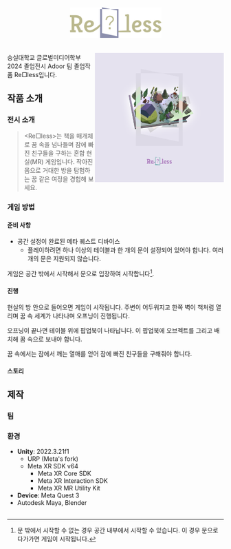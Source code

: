 # <p align="center"><img alt="logo of reless" src="resource/logo/reless_logo_yb.svg" width=213px> </p>

<img align="right" width="300" src="resource/spofeed_variation1.png">
숭실대학교 글로벌미디어학부 2024 졸업전시 Adoor 팀 졸업작품 Re□less입니다.

## 작품 소개

### 전시 소개

> <Re□less>는 책을 매개체로 꿈 속을 넘나들며 잠에 빠진 친구들을 구하는 혼합 현실(MR) 게임입니다. 작아진 몸으로 거대한 방을 탐험하는 꿈 같은 여정을 경험해 보세요.

### 게임 방법

#### 준비 사항

- 공간 설정이 완료된 메타 퀘스트 디바이스
  - 플레이하려면 하나 이상의 테이블과 한 개의 문이 설정되어 있어야 합니다. 여러 개의 문은 지원되지 않습니다.

게임은 공간 밖에서 시작해서 문으로 입장하여 시작합니다[^1].
[^1]: 문 밖에서 시작할 수 없는 경우 공간 내부에서 시작할 수 있습니다. 이 경우 문으로 다가가면 게임이 시작됩니다.

#### 진행

현실의 방 안으로 들어오면 게임이 시작됩니다. 주변이 어두워지고 한쪽 벽이 책처럼 열리며 꿈 속 세계가 나타나며 오프닝이 진행됩니다.

오프닝이 끝나면 테이블 위에 팝업북이 나타납니다. 이 팝업북에 오브젝트를 그리고 배치해 꿈 속으로 보내야 합니다.

꿈 속에서는 잠에서 깨는 열매를 얻어 잠에 빠진 친구들을 구해줘야 합니다.

#### 스토리

##

## 제작

### 팀

### 환경

- **Unity**: 2022.3.21f1
  - URP (Meta's fork)
  - Meta XR SDK v64
    - Meta XR Core SDK
    - Meta XR Interaction SDK
    - Meta XR MR Utility Kit
- **Device**: Meta Quest 3
- Autodesk Maya, Blender

##
